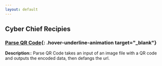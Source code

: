 ```yaml
---
layout: default
---
```


## <i class="fa-solid fa-kitchen-set" style="color:#191970" aria-hidden="true"></i> Cyber Chief Recipies

### **[Parse QR Code](https://gchq.github.io/CyberChef/#recipe=Parse_QR_Code(false)Defang_URL(true,true,true,'Valid%20domains%20and%20full%20URLs')){: .hover-underline-animation target="_blank"}** <i class="fa-solid fa-qrcode" style="color:#191970" aria-hidden="true"></i>
__Description:__: Parse QR Code takes an input of an image file with a QR code and outputs the encoded data, then defangs the url.